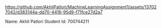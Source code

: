 

https://github.com/AkhilPatlori/MachineLearningAssignment1/assets/137027042/d383144a-dd70-4416-95d9-f71fce27d2a7

Name: Akhil Patlori
Student Id: 700744211

